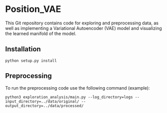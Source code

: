 # Position_VAE

This Git repository contains code for exploring and preprocessing data, as well as implementing a Variational Autoencoder (VAE) model and visualizing the learned manifold of the model.

## Installation

```
python setup.py install
```

## Preprocessing

To run the preprocessing code use the following command (example):

```
python3 exploration_analysis/main.py --log_directory=logs --input_directory=../data/original/ --output_directory=../data/processed/
```
